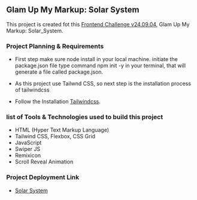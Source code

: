 ## Glam Up My Markup: Solar System

This project is created fot this [Frontend Challenge v24.09.04](https://dev.to/challenges/frontend-2024-09-04), Glam Up My Markup: Solar_System.
### Project Planning & Requirements
   - First step make sure node install in your local machine.
initiate the package.json file type command npm init -y in your terminal, that will generate a file called package.json.

   - As this project use Tailwnd CSS, so next step is the installation process of tailwindcss 
   - Follow the Installation [Tailwindcss](https://tailwindcss.com/docs/installation).
  
  ### list of Tools & Technologies used to build this project
  - HTML (Hyper Text Markup Language)
  - Tailwind CSS, Flexbox, CSS Grid
  - JavaScript
  - Swiper JS
  - Remixicon
  - Scroll Reveal Animation
### Project Deployment Link
- [Solar System](https://tailwindcss-solar-system.netlify.app)